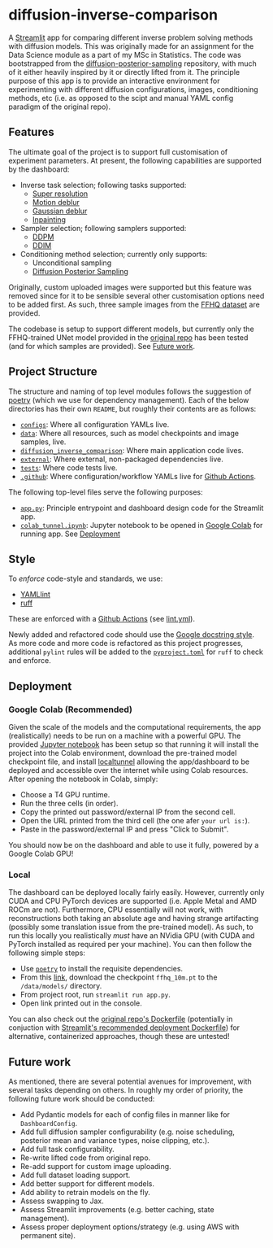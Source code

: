 # diffusion-inverse-comparison

A [Streamlit](https://streamlit.io/) app for comparing different inverse problem solving methods
with diffusion models. This was originally made for an assignment for the Data Science module as a
part of my MSc in Statistics. The code was bootstrapped from the
[diffusion-posterior-sampling](https://github.com/DPS2022/diffusion-posterior-sampling) repository,
with much of it either heavily inspired by it or directly lifted from it. The principle purpose of
this app is to provide an interactive environment for experimenting with different diffusion
configurations, images, conditioning methods, etc (i.e. as opposed to the scipt and manual YAML
config paradigm of the original repo).

## Features

The ultimate goal of the project is to support full customisation of experiment parameters. At
present, the following capabilities are supported by the dashboard:

- Inverse task selection; following tasks supported:
    - [Super resolution](https://en.wikipedia.org/wiki/Super-resolution_imaging)
    - [Motion deblur](https://en.wikipedia.org/wiki/Motion_blur)
    - [Gaussian deblur](https://en.wikipedia.org/wiki/Gaussian_blur)
    - [Inpainting](https://huggingface.co/docs/diffusers/en/using-diffusers/inpaint)
- Sampler selection; following samplers supported:
    - [DDPM](https://arxiv.org/abs/2006.11239)
    - [DDIM](https://arxiv.org/abs/2010.02502)
- Conditioning method selection; currently only supports:
    - Unconditional sampling
    - [Diffusion Posterior Sampling](https://arxiv.org/abs/2209.14687)

Originally, custom uploaded images were supported but this feature was removed since for it to be
sensible several other customisation options need to be added first. As such, three sample images
from the [FFHQ dataset](https://github.com/NVlabs/ffhq-dataset) are provided.

The codebase is setup to support different models, but currently only the FFHQ-trained UNet model
provided in the [original repo](https://github.com/DPS2022/diffusion-posterior-sampling) has been
tested (and for which samples are provided). See [Future work](#future-work).

## Project Structure

The structure and naming of top level modules follows the suggestion of
[poetry](https://python-poetry.org/docs/basic-usage/) (which we use for dependency management).
Each of the below directories has their own `README`, but roughly their contents are as follows:

- [`configs`](/configs/): Where all configuration YAMLs live.
- [`data`](/data/): Where all resources, such as model checkpoints and image samples, live.
- [`diffusion_inverse_comparison`](/diffusion_inverse_comparison): Where main application code lives.
- [`external`](/external/): Where external, non-packaged dependencies live.
- [`tests`](/tests/): Where code tests live.
- [`.github`](/.github/): Where configuration/workflow YAMLs live for [Github Actions](https://docs.github.com/en/actions).

The following top-level files serve the following purposes:

- [`app.py`](/app.py): Principle entrypoint and dashboard design code for the Streamlit app.
- [`colab_tunnel.ipynb`](/colab_tunnel.ipynb): Jupyter notebook to be opened in
  [Google Colab](https://colab.research.google.com/) for running app. See [Deployment](#google-colab-recommended)

## Style

To _enforce_ code-style and standards, we use:

- [YAMLlint](https://github.com/adrienverge/yamllint)
- [ruff](https://docs.astral.sh/ruff/)

These are enforced with a [Github Actions](https://docs.github.com/en/actions) (see
[lint.yml](.github/workflows/lint.yml)).

Newly added and refactored code should use the
[Google docstring style](https://google.github.io/styleguide/pyguide.html). As more code and more
code is refactored as this project progresses, additional `pylint` rules will be added to the
[`pyproject.toml`](/pyproject.toml) for `ruff` to check and enforce.

## Deployment

### Google Colab (Recommended)

Given the scale of the models and the computational requirements, the app (realistically) needs to
be run on a machine with a powerful GPU. The provided [Jupyter notebook](/colab_tunnel.ipynb) has
been setup so that running it will install the project into the Colab environment, download the
pre-trained model checkpoint file, and install [localtunnel](https://theboroer.github.io/localtunnel-www/) allowing the app/dashboard to be deployed and accessible over the internet while
using Colab resources. After opening the notebook in Colab, simply:

- Choose a T4 GPU runtime.
- Run the three cells (in order).
- Copy the printed out password/external IP from the second cell.
- Open the URL printed from the third cell (the one afer `your url is:`).
- Paste in the password/external IP and press "Click to Submit".

You should now be on the dashboard and able to use it fully, powered by a Google Colab GPU!

### Local

The dashboard can be deployed locally fairly easily. However, currently only CUDA and CPU PyTorch
devices are supported (i.e. Apple Metal and AMD ROCm are not). Furthermore, CPU essentially will
not work, with reconstructions both taking an absolute age and having strange artifacting (possibly
some translation issue from the pre-trained model). As such, to run this locally you realistically
_must_ have an NVidia GPU (with CUDA and PyTorch installed as required per your machine). You can
then follow the following simple steps:

- Use [`poetry`](https://python-poetry.org/docs/basic-usage/) to install the requisite dependencies.
- From this [link](https://drive.google.com/drive/folders/1jElnRoFv7b31fG0v6pTSQkelbSX3xGZh?usp=sharing),
  download the checkpoint `ffhq_10m.pt` to the `/data/models/` directory.
- From project root, run `streamlit run app.py`.
- Open link printed out in the console.

You can also check out the
[original repo's Dockerfile](https://github.com/DPS2022/diffusion-posterior-sampling/blob/main/Dockerfile)
(potentially in conjuction with
[Streamlit's recommended deployment Dockerfile](https://docs.streamlit.io/deploy/tutorials/docker))
for alternative, containerized approaches, though these are untested!

## Future work

As mentioned, there are several potential avenues for improvement, with several tasks depending on
others. In roughly my order of priority, the following future work should be conducted:

- Add Pydantic models for each of config files in manner like for `DashboardConfig`.
- Add full diffusion sampler configurability (e.g. noise scheduling, posterior mean and variance types, noise clipping, etc.).
- Add full task configurability.
- Re-write lifted code from original repo.
- Re-add support for custom image uploading.
- Add full dataset loading support.
- Add better support for different models.
- Add ability to retrain models on the fly.
- Assess swapping to Jax.
- Assess Streamlit improvements (e.g. better caching, state management).
- Assess proper deployment options/strategy (e.g. using AWS with permanent site).
